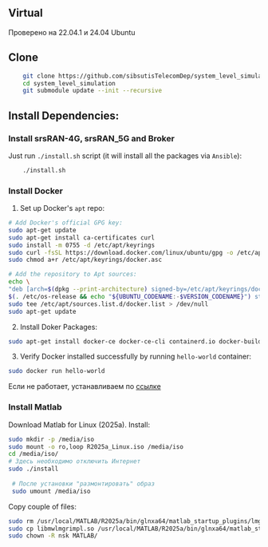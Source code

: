 ## Virtual 
 Проверено на 22.04.1 и 24.04 Ubuntu

## Clone
```bash
    git clone https://github.com/sibsutisTelecomDep/system_level_simulation.git
    cd system_level_simulation
    git submodule update --init --recursive
```

## Install Dependencies:
### Install srsRAN-4G, srsRAN_5G and Broker
Just run `./install.sh` script (it will install all the packages via `Ansible`):
```bash
    ./install.sh
```

### Install Docker
1. Set up Docker's `apt` repo:
```bash
# Add Docker's official GPG key:
sudo apt-get update
sudo apt-get install ca-certificates curl
sudo install -m 0755 -d /etc/apt/keyrings
sudo curl -fsSL https://download.docker.com/linux/ubuntu/gpg -o /etc/apt/keyrings/docker.asc
sudo chmod a+r /etc/apt/keyrings/docker.asc

# Add the repository to Apt sources:
echo \
"deb [arch=$(dpkg --print-architecture) signed-by=/etc/apt/keyrings/docker.asc] https://download.docker.com/linux/ubuntu \
$(. /etc/os-release && echo "${UBUNTU_CODENAME:-$VERSION_CODENAME}") stable" | \
sudo tee /etc/apt/sources.list.d/docker.list > /dev/null
sudo apt-get update
```

2. Install Doker Packages:
```bash
sudo apt-get install docker-ce docker-ce-cli containerd.io docker-buildx-plugin docker-compose-plugin
```
3. Verify Docker installed successfully by running `hello-world` container:
```bash
sudo docker run hello-world
```
Если не работает, устанавливаем по [ссылке](https://timeweb.cloud/tutorials/docker/kak-ustanovit-docker-na-ubuntu-22-04)
### Install Matlab

Download Matlab for Linux (2025a).
Install:
```bash
sudo mkdir -p /media/iso
sudo mount -o ro,loop R2025a_Linux.iso /media/iso
cd /media/iso/
# Здесь необходимо отключить Интернет
sudo ./install 
 
 # После установки "размонтировать" образ
 sudo umount /media/iso
```
Copy couple of files:
```bash
sudo rm /usr/local/MATLAB/R2025a/bin/glnxa64/matlab_startup_plugins/lmgrimpl/libmwlmgrimpl.so 
sudo cp libmwlmgrimpl.so /usr/local/MATLAB/R2025a/bin/glnxa64/matlab_startup_plugins/lmgrimpl/
sudo chown -R nsk MATLAB/
```













